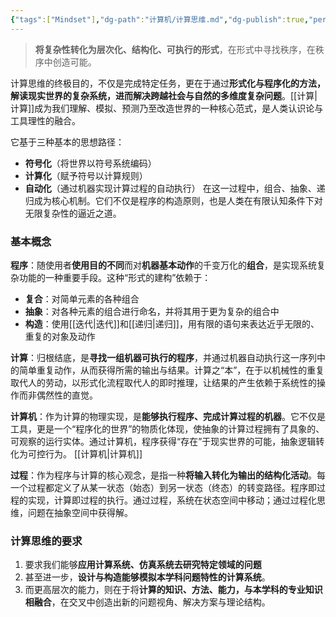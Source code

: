 ```yaml
---
{"tags":["Mindset"],"dg-path":"计算机/计算思维.md","dg-publish":true,"permalink":"/计算机/计算思维/","dgPassFrontmatter":true,"noteIcon":"","created":"2024-07-13T00:43:31.000+08:00","updated":"2025-07-01T12:39:11.000+08:00"}
---
```


> **将复杂性转化为层次化、结构化、可执行的形式**，在形式中寻找秩序，在秩序中创造可能。

计算思维的终极目的，不仅是完成特定任务，更在于通过**形式化与程序化的方法，解读现实世界的复杂系统，进而解决跨越社会与自然的多维度复杂问题**。[[计算\|计算]]成为我们理解、模拟、预测乃至改造世界的一种核心范式，是人类认识论与工具理性的融合。

它基于三种基本的思想路径：
- **符号化**（将世界以符号系统编码）
- **计算化**（赋予符号以计算规则）
- **自动化**（通过机器实现计算过程的自动执行）
在这一过程中，组合、抽象、递归成为核心机制。它们不仅是程序的构造原则，也是人类在有限认知条件下对无限复杂性的逼近之道。

### 基本概念
**程序**：随使用者**使用目的不同**而对**机器基本动作**的千变万化的**组合**，是实现系统复杂功能的一种重要手段。这种“形式的建构”依赖于：
- **复合**：对简单元素的各种组合
- **抽象**：对各种元素的组合进行命名，并将其用于更为复杂的组合中
- **构造**：使用[[迭代\|迭代]]和[[递归\|递归]]，用有限的语句来表达近乎无限的、重复的对象及动作

**计算**：归根结底，是**寻找一组机器可执行的程序**，并通过机器自动执行这一序列中的简单重复动作，从而获得所需的输出与结果。计算之“本”，在于以机械性的重复取代人的劳动，以形式化流程取代人的即时推理，让结果的产生依赖于系统性的操作而非偶然性的直觉。

**计算机**：作为计算的物理实现，是**能够执行程序、完成计算过程的机器**。它不仅是工具，更是一个“程序化的世界”的物质化体现，使抽象的计算过程拥有了具象的、可观察的运行实体。通过计算机，程序获得“存在”于现实世界的可能，抽象逻辑转化为可控行为。 [[计算机\|计算机]]

**过程**：作为程序与计算的核心观念，是指一种**将输入转化为输出的结构化活动**。每一个过程都定义了从某一状态（始态）到另一状态（终态）的转变路径。程序即过程的实现，计算即过程的执行。通过过程，系统在状态空间中移动；通过过程化思维，问题在抽象空间中获得解。

### 计算思维的要求
1. 要求我们能够**应用计算系统、仿真系统去研究特定领域的问题**
2. 甚至进一步，**设计与构造能够模拟本学科问题特性的计算系统**。
3. 而更高层次的能力，则在于将**计算的知识、方法、能力，与本学科的专业知识相融合**，在交叉中创造出新的问题视角、解决方案与理论结构。

